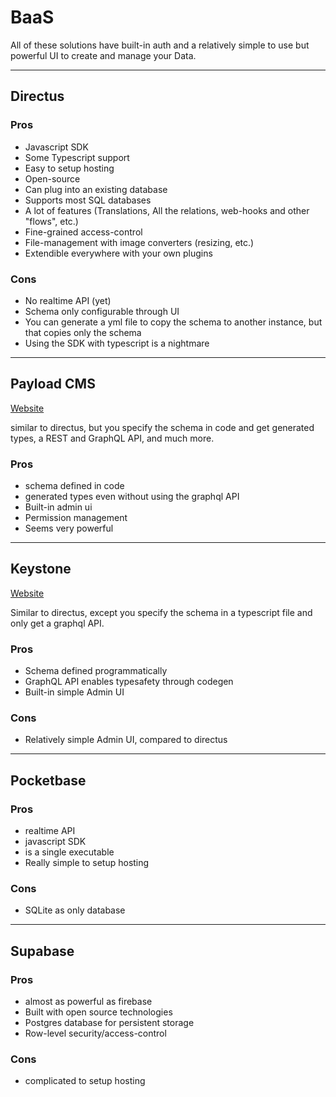 # BaaS

All of these solutions have built-in auth and a relatively simple to use but powerful UI to create and manage your Data.

---

## Directus

### Pros

-   Javascript SDK
-   Some Typescript support
-   Easy to setup hosting
-   Open-source
-   Can plug into an existing database
-   Supports most SQL databases
-   A lot of features (Translations, All the relations, web-hooks and other "flows", etc.)
-   Fine-grained access-control
-   File-management with image converters (resizing, etc.)
-   Extendible everywhere with your own plugins

### Cons

-   No realtime API (yet)
-   Schema only configurable through UI
-   You can generate a yml file to copy the schema to another instance, but that copies only the schema
-   Using the SDK with typescript is a nightmare

---

## Payload CMS

[Website](https://payloadcms.com)

similar to directus, but you specify the schema in code and get generated types, a REST and GraphQL API, and much more.

### Pros

-   schema defined in code
-   generated types even without using the graphql API
-   Built-in admin ui
-   Permission management
-   Seems very powerful

---

## Keystone

[Website](https://keystonejs.com/)

Similar to directus, except you specify the schema in a typescript file and only get a graphql API.

### Pros

-   Schema defined programmatically
-   GraphQL API enables typesafety through codegen
-   Built-in simple Admin UI

### Cons

-   Relatively simple Admin UI, compared to directus

---

## Pocketbase

### Pros

-   realtime API
-   javascript SDK
-   is a single executable
-   Really simple to setup hosting

### Cons

-   SQLite as only database

---

## Supabase

### Pros

-   almost as powerful as firebase
-   Built with open source technologies
-   Postgres database for persistent storage
-   Row-level security/access-control

### Cons

-   complicated to setup hosting

